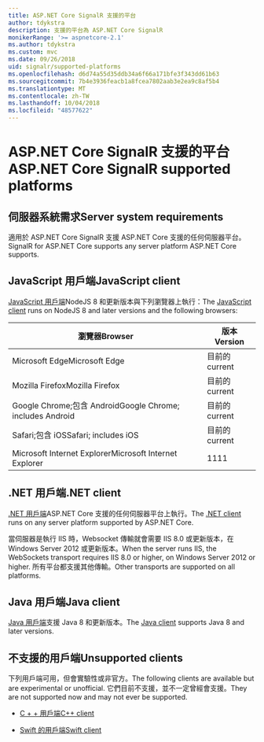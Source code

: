 ```yaml
---
title: ASP.NET Core SignalR 支援的平台
author: tdykstra
description: 支援的平台為 ASP.NET Core SignalR
monikerRange: '>= aspnetcore-2.1'
ms.author: tdykstra
ms.custom: mvc
ms.date: 09/26/2018
uid: signalr/supported-platforms
ms.openlocfilehash: d6d74a55d35ddb34a6f66a171bfe3f343dd61b63
ms.sourcegitcommit: 7b4e3936feacb1a8fcea7802aab3e2ea9c8af5b4
ms.translationtype: MT
ms.contentlocale: zh-TW
ms.lasthandoff: 10/04/2018
ms.locfileid: "48577622"
---
```

# <a name="aspnet-core-signalr-supported-platforms"></a><span data-ttu-id="d4c24-103">ASP.NET Core SignalR 支援的平台</span><span class="sxs-lookup"><span data-stu-id="d4c24-103">ASP.NET Core SignalR supported platforms</span></span>

## <a name="server-system-requirements"></a><span data-ttu-id="d4c24-104">伺服器系統需求</span><span class="sxs-lookup"><span data-stu-id="d4c24-104">Server system requirements</span></span>

<span data-ttu-id="d4c24-105">適用於 ASP.NET Core SignalR 支援 ASP.NET Core 支援的任何伺服器平台。</span><span class="sxs-lookup"><span data-stu-id="d4c24-105">SignalR for ASP.NET Core supports any server platform ASP.NET Core supports.</span></span>

## <a name="javascript-client"></a><span data-ttu-id="d4c24-106">JavaScript 用戶端</span><span class="sxs-lookup"><span data-stu-id="d4c24-106">JavaScript client</span></span>

<span data-ttu-id="d4c24-107">[JavaScript 用戶端](https://www.npmjs.com/package/@aspnet/signalr)NodeJS 8 和更新版本與下列瀏覽器上執行：</span><span class="sxs-lookup"><span data-stu-id="d4c24-107">The [JavaScript client](https://www.npmjs.com/package/@aspnet/signalr) runs on NodeJS 8 and later versions and the following browsers:</span></span>

| <span data-ttu-id="d4c24-108">瀏覽器</span><span class="sxs-lookup"><span data-stu-id="d4c24-108">Browser</span></span> | <span data-ttu-id="d4c24-109">版本</span><span class="sxs-lookup"><span data-stu-id="d4c24-109">Version</span></span> |
| ------- | ------- |
| <span data-ttu-id="d4c24-110">Microsoft Edge</span><span class="sxs-lookup"><span data-stu-id="d4c24-110">Microsoft Edge</span></span> | <span data-ttu-id="d4c24-111">目前的</span><span class="sxs-lookup"><span data-stu-id="d4c24-111">current</span></span> |
| <span data-ttu-id="d4c24-112">Mozilla Firefox</span><span class="sxs-lookup"><span data-stu-id="d4c24-112">Mozilla Firefox</span></span> | <span data-ttu-id="d4c24-113">目前的</span><span class="sxs-lookup"><span data-stu-id="d4c24-113">current</span></span> |
| <span data-ttu-id="d4c24-114">Google Chrome;包含 Android</span><span class="sxs-lookup"><span data-stu-id="d4c24-114">Google Chrome; includes Android</span></span> | <span data-ttu-id="d4c24-115">目前的</span><span class="sxs-lookup"><span data-stu-id="d4c24-115">current</span></span> |
| <span data-ttu-id="d4c24-116">Safari;包含 iOS</span><span class="sxs-lookup"><span data-stu-id="d4c24-116">Safari; includes iOS</span></span> | <span data-ttu-id="d4c24-117">目前的</span><span class="sxs-lookup"><span data-stu-id="d4c24-117">current</span></span> |
| <span data-ttu-id="d4c24-118">Microsoft Internet Explorer</span><span class="sxs-lookup"><span data-stu-id="d4c24-118">Microsoft Internet Explorer</span></span> | <span data-ttu-id="d4c24-119">11</span><span class="sxs-lookup"><span data-stu-id="d4c24-119">11</span></span> |
 
## <a name="net-client"></a><span data-ttu-id="d4c24-120">.NET 用戶端</span><span class="sxs-lookup"><span data-stu-id="d4c24-120">.NET client</span></span>

<span data-ttu-id="d4c24-121">[.NET 用戶端](https://www.nuget.org/packages/Microsoft.AspNetCore.SignalR/)ASP.NET Core 支援的任何伺服器平台上執行。</span><span class="sxs-lookup"><span data-stu-id="d4c24-121">The [.NET client](https://www.nuget.org/packages/Microsoft.AspNetCore.SignalR/) runs on any server platform supported by ASP.NET Core.</span></span>

<span data-ttu-id="d4c24-122">當伺服器是執行 IIS 時，Websocket 傳輸就會需要 IIS 8.0 或更新版本，在 Windows Server 2012 或更新版本。</span><span class="sxs-lookup"><span data-stu-id="d4c24-122">When the server runs IIS, the WebSockets transport requires IIS 8.0 or higher, on Windows Server 2012 or higher.</span></span> <span data-ttu-id="d4c24-123">所有平台都支援其他傳輸。</span><span class="sxs-lookup"><span data-stu-id="d4c24-123">Other transports are supported on all platforms.</span></span>

## <a name="java-client"></a><span data-ttu-id="d4c24-124">Java 用戶端</span><span class="sxs-lookup"><span data-stu-id="d4c24-124">Java client</span></span>

<span data-ttu-id="d4c24-125">[Java 用戶端](https://search.maven.org/artifact/com.microsoft.aspnet/signalr)支援 Java 8 和更新版本。</span><span class="sxs-lookup"><span data-stu-id="d4c24-125">The [Java client](https://search.maven.org/artifact/com.microsoft.aspnet/signalr) supports Java 8 and later versions.</span></span>

## <a name="unsupported-clients"></a><span data-ttu-id="d4c24-126">不支援的用戶端</span><span class="sxs-lookup"><span data-stu-id="d4c24-126">Unsupported clients</span></span>

<span data-ttu-id="d4c24-127">下列用戶端可用，但會實驗性或非官方。</span><span class="sxs-lookup"><span data-stu-id="d4c24-127">The following clients are available but are experimental or unofficial.</span></span> <span data-ttu-id="d4c24-128">它們目前不支援，並不一定曾經會支援。</span><span class="sxs-lookup"><span data-stu-id="d4c24-128">They are not supported now and may not ever be supported.</span></span>

* [<span data-ttu-id="d4c24-129">C + + 用戶端</span><span class="sxs-lookup"><span data-stu-id="d4c24-129">C++ client</span></span>](https://github.com/aspnet/SignalR/tree/master/clients/cpp)

* [<span data-ttu-id="d4c24-130">Swift 的用戶端</span><span class="sxs-lookup"><span data-stu-id="d4c24-130">Swift client</span></span>](https://github.com/moozzyk/SignalR-Client-Swift)
